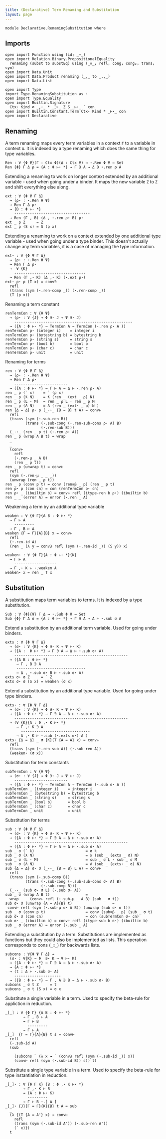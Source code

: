 ```yaml
---
title: (Declarative) Term Renaming and Substitution 
layout: page
---
```


```
module Declarative.RenamingSubstitution where
```

## Imports

```
open import Function using (id; _∘_)
open import Relation.Binary.PropositionalEquality
  renaming (subst to substEq) using (_≡_; refl; cong; cong₂; trans; sym)
open import Data.Unit
open import Data.Product renaming (_,_ to _,,_)
open import Data.List

open import Type
import Type.RenamingSubstitution as ⋆
open import Type.Equality
open import Builtin.Signature
  Ctx⋆ Kind ∅ _,⋆_ * _∋⋆_ Z S _⊢⋆_ ` con
open import Builtin.Constant.Term Ctx⋆ Kind * _⊢⋆_ con
open import Declarative
```


## Renaming

A term renaming maps every term variables in a context `Γ` to a
variable in context `Δ`. It is indexed by a type renaming which does
the same thing for type variables.

```
Ren : ∀ {Φ Ψ}(Γ : Ctx Φ)(Δ : Ctx Ψ) → ⋆.Ren Φ Ψ → Set
Ren {Φ} Γ Δ ρ = {A : Φ ⊢⋆ *} → Γ ∋ A → Δ ∋ ⋆.ren ρ A
```

Extending a renaming to work on longer context extended by an
additional variable - used when going under a binder. It maps the new
variable `Z` to `Z` and shift everything else along.

```
ext : ∀ {Φ Ψ Γ Δ}
  → (ρ⋆ : ⋆.Ren Φ Ψ)
  → Ren Γ Δ ρ⋆
  → {B : Φ ⊢⋆ *}
    ----------------------------------
  → Ren (Γ , B) (Δ , ⋆.ren ρ⋆ B) ρ⋆
ext _ ρ Z     = Z 
ext _ ρ (S x) = S (ρ x)
```

Extending a renaming to work on a context extended by one additional
type variable - used when going under a type binder. This doesn't
actually change any term variables, it is a case of managing the type
information.

```
ext⋆ : ∀ {Φ Ψ Γ Δ}
  → (ρ⋆ : ⋆.Ren Φ Ψ)
  → Ren Γ Δ ρ⋆
  →  ∀ {K}
    --------------------------------
  → Ren (Γ ,⋆ K) (Δ ,⋆ K) (⋆.ext ρ⋆)
ext⋆ ρ⋆ ρ (T x) = conv∋
  refl
  (trans (sym (⋆.ren-comp _)) (⋆.ren-comp _))
  (T (ρ x))
```

Renaming a term constant

```
renTermCon : ∀ {Φ Ψ}
  → (ρ⋆ : ∀ {J} → Φ ∋⋆ J → Ψ ∋⋆ J)
    -----------------------------------------------------
  → ({A : Φ ⊢⋆ *} → TermCon A → TermCon (⋆.ren ρ⋆ A ))
renTermCon ρ⋆ (integer i)    = integer i
renTermCon ρ⋆ (bytestring b) = bytestring b
renTermCon ρ⋆ (string s)     = string s
renTermCon ρ⋆ (bool b)       = bool b
renTermCon ρ⋆ (char c)       = char c
renTermCon ρ⋆ unit           = unit

```

Renaming for terms

```
ren : ∀ {Φ Ψ Γ Δ}
  → (ρ⋆ : ⋆.Ren Φ Ψ)
  → Ren Γ Δ ρ⋆
    ------------------------
  → ({A : Φ ⊢⋆ *} → Γ ⊢ A → Δ ⊢ ⋆.ren ρ⋆ A)
ren _ ρ (` x)    = ` (ρ x)
ren _ ρ (ƛ N)    = ƛ (ren _ (ext _ ρ) N)
ren _ ρ (L · M)  = ren _ ρ L · ren _ ρ M 
ren _ ρ (Λ N)    = Λ (ren _ (ext⋆ _ ρ) N )
ren {Δ = Δ} ρ⋆ ρ (_·⋆_ {B = B} t A) = conv⊢
  refl
  (trans (sym (⋆.sub-ren B))
         (trans (⋆.sub-cong (⋆.ren-sub-cons ρ⋆ A) B)
                (⋆.ren-sub B)))
  (_·⋆_ (ren _ ρ t) (⋆.ren ρ⋆ A))
ren _ ρ (wrap A B t) = wrap
  _
  _
  (conv⊢
    refl
    (⋆.ren-μ _ A B)
    (ren _ ρ t))
ren _ ρ (unwrap t) = conv⊢
  refl
  (sym (⋆.ren-μ _ _ _))
  (unwrap (ren _ ρ t))
ren _ ρ (conv p t) = conv (ren≡β _ p) (ren _ ρ t)
ren ρ⋆ ρ (con cn) = con (renTermCon ρ⋆ cn)
ren ρ⋆ _ (ibuiltin b) = conv⊢ refl (itype-ren b ρ⋆) (ibuiltin b)
ren _ _ (error A) = error (⋆.ren _ A)
```

Weakening a term by an additional type variable

```
weaken : ∀ {Φ Γ}{A B : Φ ⊢⋆ *}
  → Γ ⊢ A
    ---------
  → Γ , B ⊢ A
weaken {Γ = Γ}{A}{B} x = conv⊢
  refl
  (⋆.ren-id A)
  (ren _ (λ y → conv∋ refl (sym (⋆.ren-id _)) (S y)) x)
```

```
weaken⋆ : ∀ {Φ Γ}{A : Φ ⊢⋆ *}{K}
  → Γ ⊢ A
    -------------------
  → Γ ,⋆ K ⊢ ⋆.weaken A
weaken⋆ x = ren _ T x
```

## Substitution

A substitution maps term variables to terms. It is indexed by a type
substitution.

```
Sub : ∀ {Φ}{Ψ} Γ Δ → ⋆.Sub Φ Ψ → Set
Sub {Φ} Γ Δ σ = {A : Φ ⊢⋆ *} → Γ ∋ A → Δ ⊢ ⋆.sub σ A
```

Extend a substitution by an additional term variable. Used for going under binders.

```
exts : ∀ {Φ Ψ Γ Δ}
  → (σ⋆ : ∀ {K} → Φ ∋⋆ K → Ψ ⊢⋆ K)
  → ({A :  Φ ⊢⋆ *} → Γ ∋ A → Δ ⊢ ⋆.sub σ⋆ A)
    ---------------------------------------------------
  → ({A B : Φ ⊢⋆ *}
     → Γ , B ∋ A
     -------------------------------
     → Δ , ⋆.sub σ⋆ B ⊢ ⋆.sub σ⋆ A)
exts σ⋆ σ Z     = ` Z
exts σ⋆ σ (S x) = weaken (σ x)
```

Extend a substitution by an additional type variable. Used for going
under type binders.

```
exts⋆ : ∀ {Φ Ψ Γ Δ}
  → (σ⋆ : ∀ {K} → Φ ∋⋆ K → Ψ ⊢⋆ K)
  → ({A : Φ ⊢⋆ *} → Γ ∋ A → Δ ⊢ ⋆.sub σ⋆ A)
    ---------------------------------------------------
  → (∀ {K}{A : Φ ,⋆ K ⊢⋆ *}
     → Γ ,⋆ K ∋ A 
       -------------------------------
     → Δ ,⋆ K ⊢ ⋆.sub (⋆.exts σ⋆) A )
exts⋆ {Δ = Δ} _ σ {K}(T {A = A} x) = conv⊢
  refl
  (trans (sym (⋆.ren-sub A)) (⋆.sub-ren A))
  (weaken⋆ (σ x))
```

Substitution for term constants

```
subTermCon : ∀ {Φ Ψ}
  → (σ⋆ : ∀ {J} → Φ ∋⋆ J → Ψ ⊢⋆ J)
    ------------------------
  → ({A : Φ ⊢⋆ *} → TermCon A → TermCon (⋆.sub σ⋆ A ))
subTermCon _ (integer i)    = integer i
subTermCon _ (bytestring b) = bytestring b
subTermCon _ (string s)     = string s
subTermCon _ (bool b)       = bool b
subTermCon _ (char c)       = char c
subTermCon _ unit           = unit

```

Substitution for terms

```
sub : ∀ {Φ Ψ Γ Δ}
  → (σ⋆ : ∀ {K} → Φ ∋⋆ K → Ψ ⊢⋆ K)
  → ({A : Φ ⊢⋆ *} → Γ ∋ A → Δ ⊢ ⋆.sub σ⋆ A)
    ---------------------------------------------------
  → ({A : Φ ⊢⋆ *} → Γ ⊢ A → Δ ⊢ ⋆.sub σ⋆ A)
sub _ σ (` k)                       = σ k
sub _ σ (ƛ N)                       = ƛ (sub _ (exts _ σ) N)
sub _ σ (L · M)                     = sub _ σ L · sub _ σ M
sub _ σ (Λ N)                       = Λ (sub _ (exts⋆ _ σ) N)
sub {Δ = Δ} σ⋆ σ (_·⋆_ {B = B} L A) = conv⊢
  refl
  (trans (sym (⋆.sub-comp B))
         (trans (⋆.sub-cong (⋆.sub-sub-cons σ⋆ A) B)
                (⋆.sub-comp B)))
  (_·⋆_ (sub σ⋆ σ L) (⋆.sub σ⋆ A))
sub _ σ (wrap A B t)                =
  wrap _ _ (conv⊢ refl (⋆.sub-μ _ A B) (sub _ σ t))
sub σ⋆ σ (unwrap {A = A}{B} t)                  =
 conv⊢ refl (sym (⋆.sub-μ σ⋆ A B)) (unwrap (sub σ⋆ σ t))
sub _ σ (conv p t)                  = conv (sub≡β _ p) (sub _ σ t)
sub σ⋆ σ (con cn)                   = con (subTermCon σ⋆ cn)
sub σ⋆ _ (ibuiltin b) = conv⊢ refl (itype-sub b σ⋆) (ibuiltin b)
sub _ σ (error A) = error (⋆.sub _ A)
```

Extending a substitution by a term. Substitutions are implemented as
functions but they could also be implemented as lists. This operation
corresponds to cons (`_∷_`) for backwards lists.

```
subcons : ∀{Φ Ψ Γ Δ} →
  (σ⋆ : ∀{K} → Φ  ∋⋆ K → Ψ ⊢⋆ K)
  → ({A : Φ ⊢⋆ *} → Γ ∋ A → Δ ⊢ ⋆.sub σ⋆ A)
  → {A : Φ ⊢⋆ *}
  → (t : Δ ⊢ ⋆.sub σ⋆ A)
    ---------------------
  → ({B : Φ ⊢⋆ *} → Γ , A ∋ B → Δ ⊢ ⋆.sub σ⋆ B)
subcons _ σ t Z     = t
subcons _ σ t (S x) = σ x
```

Substitute a single variable in a term. Used to specify the beta-rule
for appliction in reduction.

```
_[_] : ∀ {Φ Γ} {A B : Φ ⊢⋆ *}
        → Γ , B ⊢ A
        → Γ ⊢ B 
          ---------
        → Γ ⊢ A
_[_]  {Γ = Γ}{A}{B} t s = conv⊢
  refl
  (⋆.sub-id A)
  (sub
    _
    (subcons ` (λ x → ` (conv∋ refl (sym (⋆.sub-id _)) x))
    (conv⊢ refl (sym (⋆.sub-id B)) s)) t)
```

Substitute a single type variable in a term. Used to specify the
beta-rule for type instantiation in reduction.

```
_[_]⋆ : ∀ {Φ Γ K} {B : Φ ,⋆ K ⊢⋆ *}
        → Γ ,⋆ K ⊢ B
        → (A : Φ ⊢⋆ K)
          ---------
        → Γ ⊢ B ⋆.[ A ]
_[_]⋆ {J}{Γ = Γ}{K}{B} t A = sub
  _
  (λ {(T {A = A'} x) → conv⊢
    refl
    (trans (sym (⋆.sub-id A')) (⋆.sub-ren A'))
    (` x)})
  t
```
